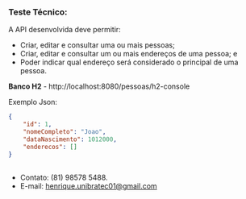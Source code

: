 ### Teste Técnico:
A API desenvolvida deve permitir:
- Criar, editar e consultar uma ou mais pessoas;
- Criar, editar e consultar um ou mais endereços de uma pessoa; e
- Poder indicar qual endereço será considerado o principal de uma pessoa.

**Banco H2** - http://localhost:8080/pessoas/h2-console

Exemplo Json:
```json
{
    "id": 1,
    "nomeCompleto": "Joao",
    "dataNascimento": 1012000,
    "enderecos": []
}
```

##

- Contato: (81) 98578 5488.
- E-mail: henrique.unibratec01@gmail.com

##
